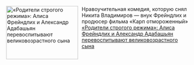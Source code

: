<!--2025-02-05 10:15:26-->
<div class="yb">
  <div class="rss smaller1 kino_kino"><a href="https://www.kino-teatr.ru/kino/art/tv/6340/" title="«Родители строгого режима»: Алиса Фрейндлих и Александр Адабашьян перевоспитывают великовозрастного сына"><img src="https://www.kino-teatr.ru/art/0/4/6340/poster.jpg" width="196" height="147" align="left" hspace="5" style="margin: 0px 10px 0px 5px" alt="«Родители строгого режима»: Алиса Фрейндлих и Александр Адабашьян перевоспитывают великовозрастного сына"/></a>Нравоучительная комедия, которую снял Никита Владимиров — внук Фрейндлих и продюсер фильма «Карп отмороженный» <br><a class="light" href="https://www.kino-teatr.ru/kino/art/tv/6340/">«Родители строгого режима»: Алиса Фрейндлих и Александр Адабашьян перевоспитывают великовозрастного сына</a></div>
</div>
